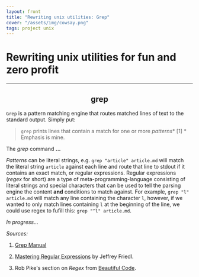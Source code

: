 ```yaml
---
layout: front
title: "Rewriting unix utilities: Grep"
cover: "/assets/img/cowsay.png"
tags: project unix
---
```


# Rewriting unix utilities for fun and zero profit
---
<h2 align="center">grep</h2>

`Grep` is a pattern matching engine that routes matched lines of text to the standard output. Simply put:

> `grep` prints lines that contain a match for one or more _patterns_* [1]
\* Emphasis is mine.

The _grep_ command **...**

_Patterns_ can be literal strings, e.g. `grep "article" article.md` will match the literal string `article` against each line and route that line to stdout if it contains an exact match, or regular expressions.
Regular expressions (*regex* for short) are a type of meta-programming-language consisting of literal strings and special characters that can be used to tell the parsing engine the content **and** conditions to match against.
For example, `grep "l" article.md` will match any line containing the character `l`, however, if we wanted to only match lines containing `l` at the beginning of the line, we could use regex to fufill this: `grep "^l" article.md`.


*In progress...*

*Sources:*

1. [Grep Manual](https://www.gnu.org/software/grep/manual/grep.html)

2. [Mastering Regular Expressions](https://www.oreilly.com/library/view/mastering-regular-expressions/0596528124/) by Jeffrey Friedl.

3. Rob Pike's section on _Regex_ from [Beautiful Code](https://www.cs.princeton.edu/courses/archive/spr09/cos333/beautiful.html). 
